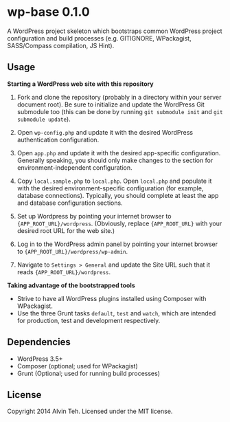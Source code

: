 wp-base 0.1.0
=========

A WordPress project skeleton which bootstraps common WordPress project configuration and build processes (e.g. GITIGNORE, WPackagist, SASS/Compass compilation, JS Hint).

Usage
-------

**Starting a WordPress web site with this repository**

1. Fork and clone the repository (probably in a directory within your server document root). Be sure to initialize and update the WordPress Git submodule too (this can be done by
running `git submodule init` and `git submodule update`).

2. Open `wp-config.php` and update it with the desired WordPress authentication configuration.

3. Open `app.php` and update it with the desired app-specific configuration. Generally speaking, you should only make changes to the section for environment-independent configuration.

4. Copy `local.sample.php` to `local.php`. Open `local.php` and populate it with the desired environment-specific configuration
(for example, database connections). Typically, you should complete at least the app and database configuration sections.

5. Set up Wordpress by pointing your internet browser to `{APP_ROOT_URL}/wordpress`. (Obviously, replace `{APP_ROOT_URL}` with your desired root URL for the web site.)

6. Log in to the WordPress admin panel by pointing your internet browser to `{APP_ROOT_URL}/wordpress/wp-admin`.

7. Navigate to `Settings > General` and update the Site URL such that it reads `{APP_ROOT_URL}/wordpress`.

**Taking advantage of the bootstrapped tools**

* Strive to have all WordPress plugins installed using Composer with WPackagist.
* Use the three Grunt tasks `default`, `test` and `watch`, which are intended for production, test and development respectively.


Dependencies
-------

* WordPress 3.5+
* Composer (optional; used for WPackagist)
* Grunt (Optional; used for running build processes)

License
-------
Copyright 2014 Alvin Teh. Licensed under the MIT license.
